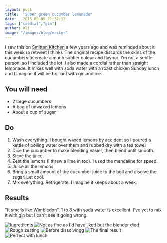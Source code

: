```yaml
---
layout: post
title:  "Super green cucumber lemonade"
date:   2015-09-05 21:37:12
tags: ["cordial","gin"] 
author: oli
image: "/images/blog/easter"
---
```


I saw this on [Smitten Kitchen](http://smittenkitchen.com/blog/2014/09/cucumber-lemonade/) a few years ago and was reminded about it this week (a retweet I think).  The original recipe discards the skins of the cucumbers to create a much subtler colour and flavour.  I'm not a subtle person, so I included the lot.  I also made a cordial rather than straight lemonade.  It mixes well with soda water with a roast chicken Sunday lunch and I imagine it will be brilliant with gin and ice.

## You will need

* 2 large cucumbers
* A bag of unwaxed lemons
* About a cup of sugar


## Do

1. Wash everything.  I bought waxed lemons by accident so I poured a kettle of boiling water over them and rubbed dry with a tea towel
2. Dice the cucumber to make blending easier, then blend until smooth.
3. Sieve the juice.
4. Zest the lemons (I threw a lime in too).  I used the mandaline for speed.
5. Juice all the lemons
6. Bring a small amount of the cucumber juice to the boil and disolve the sugar.  Let cool.
7. Mix everything. Refrigerate.  I imagine it keeps about a week.


## Results

"It smells like Wimbledon".  1 to 8 with soda water is excellent.  I've yet to mix it with gin but I can't see it going wrong.


![Ingredients](/images/blog/cucumber-lemonade/cucumber-lemonade-1.jpg)
![Not as fine as I'd have liked but the blender died](/images/blog/cucumber-lemonade/cucumber-lemonade-2.jpg)
![Rough zesting](/images/blog/cucumber-lemonade/cucumber-lemonade-3.jpg)
![Before dissolvingg](/images/blog/cucumber-lemonade/cucumber-lemonade-4.jpg)
![The final result](/images/blog/cucumber-lemonade/cucumber-lemonade-5.jpg)
![Perfect with lunch](/images/blog/cucumber-lemonade/cucumber-lemonade-6.jpg)




